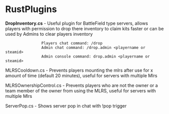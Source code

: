 # RustPlugins

**DropInventory.cs** - Useful plugin for BattleField type servers, allows players with permission to drop there inventory to claim kits faster or can be used by Admins to clear players inventory 
                     
                    Players chat command: /drop
                    Admin chat command: /drop.admin <playername or steamid>
                    Admin console command: drop.admin <playername or steamid>

MLRSCooldown.cs - Prevents players mounting the mlrs after use for x amount of time (default 20 minutes), useful for servers with multiple Mlrs

MLRSOwnershipControl.cs - Prevents players who are not the owner or a team member of the owner from using the MLRS, useful for servers with multiple Mlrs

ServerPop.cs - Shows server pop in chat with !pop trigger
